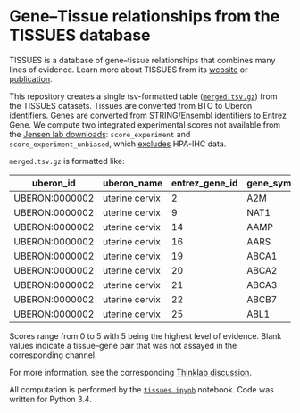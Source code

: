 # Gene–Tissue relationships from the TISSUES database

TISSUES is a database of gene–tissue relationships that combines many lines of evidence. Learn more about TISSUES from its [website](http://tissues.jensenlab.org/) or [publication](https://dx.doi.org/10.7717/peerj.1054).

This repository creates a single tsv-formatted table ([`merged.tsv.gz`](data/merged.tsv.gz)) from the TISSUES datasets. Tissues are converted from BTO to Uberon identifiers. Genes are converted from STRING/Ensembl identifiers to Entrez Gene. We compute two integrated experimental scores not available from the [Jensen lab downloads](http://download.jensenlab.org/): `score_experiment` and `score_experiment_unbiased`, which [excludes](http://thinklab.com/discussion/the-tissues-resource-for-the-tissue-specificity-of-genes/91#6) HPA-IHC data.

`merged.tsv.gz` is formatted like:

| uberon_id | uberon_name | entrez_gene_id | gene_symbol | score_text | score_knowledge | score_experiment | score_experiment_unbiased | score_integrated |
|----------------|----------------|----------------|-------------|------------|-----------------|------------------|---------------------------|------------------|
| UBERON:0000002 | uterine cervix | 2 | A2M | 0.8 |  | 0 |  | 1 |
| UBERON:0000002 | uterine cervix | 9 | NAT1 |  |  | 0 |  | 0.2 |
| UBERON:0000002 | uterine cervix | 14 | AAMP |  |  | 0 | 0 | 0.5 |
| UBERON:0000002 | uterine cervix | 16 | AARS |  |  | 1 | 1 | 1.7 |
| UBERON:0000002 | uterine cervix | 19 | ABCA1 | 0.6 |  | 0 |  | 0.7 |
| UBERON:0000002 | uterine cervix | 20 | ABCA2 |  |  | 0 |  | 0.5 |
| UBERON:0000002 | uterine cervix | 21 | ABCA3 |  |  | 0 |  | 0.5 |
| UBERON:0000002 | uterine cervix | 22 | ABCB7 |  |  | 0 |  | 0.2 |
| UBERON:0000002 | uterine cervix | 25 | ABL1 | 0.5 |  | 0 |  | 0.8 |

Scores range from 0 to 5 with 5 being the highest level of evidence. Blank values indicate a tissue–gene pair that was not assayed in the corresponding channel.

For more information, see the corresponding [Thinklab discussion](http://thinklab.com/discussion/the-tissues-resource-for-the-tissue-specificity-of-genes/91).

All computation is performed by the [`tissues.ipynb`](tissues.ipynb) notebook. Code was written for Python 3.4.
